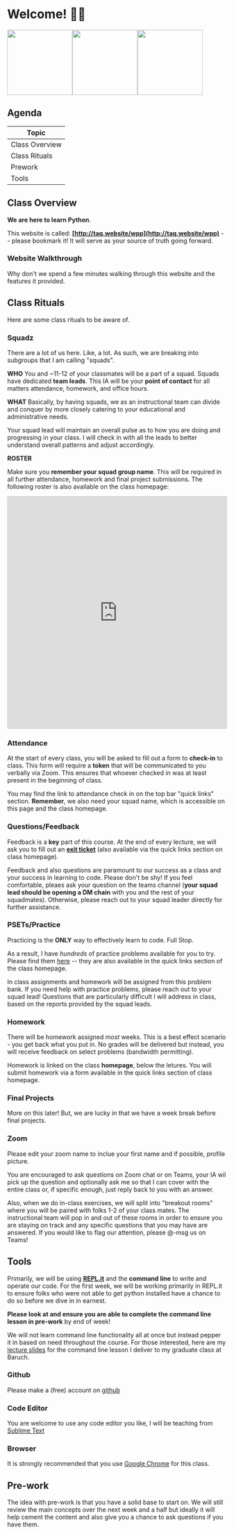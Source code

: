 # Welcome! 👋👋

<img src="https://media.giphy.com/media/Tld8USHlpopYA/giphy.gif" height="150px" /><img src="https://media.giphy.com/media/Ftz07proVX6Rq/giphy.gif" height="150px" /><img src="https://media.giphy.com/media/xT5LMHxhOfscxPfIfm/giphy.gif" height="150px" />


## Agenda

| Topic |
| --------- |
| Class Overview  |
| Class Rituals  |
| Prework  |
| Tools  |

## Class Overview

**We are here to learn Python**.

This website is called: **[http://taq.website/wpp](http://taq.website/wpp)** -- please bookmark it! It will serve as your source of truth going forward.

### Website Walkthrough

Why don't we spend a few minutes walking through this website and the features it provided.

## Class Rituals

Here are some class rituals to be aware of.

### Squadz

There are a lot of us here. Like, a lot. As such, we are breaking into subgroups that I am calling "squads". 

**WHO**
You and ~11-12 of your classmates will be a part of a squad. Squads have dedicated **team leads**. This IA will be your **point of contact** for all matters attendance, homework, and office hours.

**WHAT**
Basically, by having squads, we as an instructional team can divide and conquer by more closely catering to your educational and administrative needs.

Your squad lead will maintain an overall pulse as to how you are doing and progressing in your class. I will check in with all the leads to better understand overall patterns and adjust accordingly.

**ROSTER**

Make sure you **remember your squad group name**. This will be required in all further attendance, homework and final project submissions. The following roster is also available on the class homepage:

<iframe class="airtable-embed" src="https://airtable.com/embed/shrX4qrqTERyfcgla?backgroundColor=blue&viewControls=on" frameborder="0" onmousewheel="" width="100%" height="533" style="background: transparent; border: 1px solid #ccc;"></iframe>

### Attendance

At the start of every class, you will be asked to fill out a form to **check-in** to class. This form will require a **token** that will be communicated to you verbally via Zoom. This ensures that whoever checked in was at least present in the beginning of class.

You may find the link to attendance check in on the top bar "quick links" section. **Remember**, we also need your squad name, which is accessible on this page and the class homepage.

### Questions/Feedback

Feedback is a **key** part of this course. At the end of every lecture, we will ask you to fill out an **[exit ticket](https://www.surveymonkey.co.uk/r/FXGR8N3?Cohort_ID=[Cohort_ID_value])** (also available via the quick links section on class homepage).

Feedback and also questions are paramount to our success as a class and your success in learning to code. Please don't be shy! If you feel comfortable, pleaes ask your question on the teams channel (**your squad lead should be opening a DM chain** with you and the rest of your squadmates). Otherwise, please reach out to your squad leader directly for further assistance.

### PSETs/Practice

Practicing is the **ONLY** way to effectively learn to code. Full Stop.

As a result, I have _hundreds_ of practice problems available for you to try. Please find them [here](https://github.com/mottaquikarim/wpp_psets) -- they are also available in the quick links section of the class homepage.

In class assignments and homework will be assigned from this problem bank. If you need help with practice problems, please reach out to your squad lead! Questions that are particularly difficult I will address in class, based on the reports provided by the squad leads.

### Homework

There will be homework assigned _most_ weeks. This is a best effect scenario - you get back what you put in. No grades will be delivered but instead, you will receive feedback on select problems (bandwidth permitting).

Homework is linked on the class **homepage**, below the letures. You will submit homework via a form available in the quick links section of class homepage.

### Final Projects

More on this later! But, we are lucky in that we have a week break before final projects.

### Zoom

Please edit your zoom name to inclue your first name and if possible, profile picture.

You are encouraged to ask questions on Zoom chat or on Teams, your IA wil pick up the question and optionally ask me so that I can cover with the entire class or, if specific enough, just reply back to you with an answer.

Also, when we do in-class exercises, we will split into "breakout rooms" where you will be paired with folks 1-2 of your class mates. The instructional team will pop in and out of these rooms in order to ensure you are staying on track and any specific questions that you may have are answered. If you would like to flag our attention, please @-msg us on Teams!

## Tools

Primarily, we will be using **[REPL.it](https://repl.it/languages/python3)** and the **command line** to write and operate our code. For the first week, we will be working primarily in REPL.it to ensure folks who were not able to get python installed have a chance to do so before we dive in in earnest.

**Please look at and ensure you are able to complete the command line lesson in pre-work** by end of week!

We will not learn command line functionality all at once but instead pepper it in based on need throughout the course. For those interested, here are my [lecture slides](https://show.zohopublic.com/publish/ivvjw880a8176a10d44ecbc4638c07bc180db) for the command line lesson I deliver to my graduate class at Baruch.

### Github

Please make a (free) account on [github](https://github.com)

### Code Editor

You are welcome to use any code editor you like, I will be teaching from [Sublime Text](https://www.sublimetext.com/3)

### Browser

It is strongly recommended that you use [Google Chrome](https://www.google.com/chrome/) for this class.

## Pre-work

The idea with pre-work is that you have a solid base to start on. We will still review the main concepts over the next week and a half but ideally it will help cement the content and also give you a chance to ask questions if you have them.
